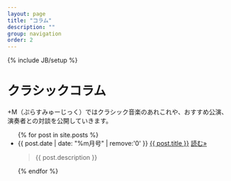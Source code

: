 ```yaml
---
layout: page
title: "コラム"
description: ""
group: navigation
order: 2
---
```

{% include JB/setup %}

# クラシックコラム
+M（ぷらすみゅーじっく）ではクラシック音楽のあれこれや、おすすめ公演、演奏者との対談を公開していきます。

<ul class="post-list">
    {% for post in site.posts %}
      <li>
        <span class="post-meta">{{ post.date | date: "%m月号" | remove:'0' }}</span> 
          <a class="post-link" href="{{ post.url | prepend: site.baseurl }}">{{ post.title }}</a>
   		<a class="btn btn-default pull-right" href="{{ post.url | prepend: site.baseurl }}" role="button">読む»</a>
      <blockquote>
      {{ post.description }}
      </blockquote>
      </li>
    {% endfor %}
</ul>